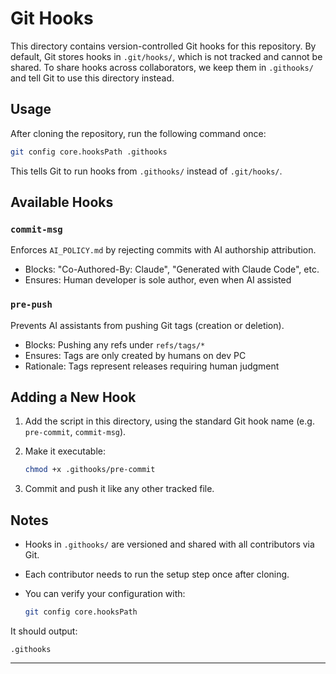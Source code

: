 # Git Hooks

This directory contains version-controlled Git hooks for this repository.
By default, Git stores hooks in `.git/hooks/`, which is not tracked and cannot be shared.
To share hooks across collaborators, we keep them in `.githooks/` and tell Git to use this directory instead.

## Usage

After cloning the repository, run the following command once:

```bash
git config core.hooksPath .githooks
````

This tells Git to run hooks from `.githooks/` instead of `.git/hooks/`.

## Available Hooks

### `commit-msg`
Enforces `AI_POLICY.md` by rejecting commits with AI authorship attribution.
- Blocks: "Co-Authored-By: Claude", "Generated with Claude Code", etc.
- Ensures: Human developer is sole author, even when AI assisted

### `pre-push`
Prevents AI assistants from pushing Git tags (creation or deletion).
- Blocks: Pushing any refs under `refs/tags/*`
- Ensures: Tags are only created by humans on dev PC
- Rationale: Tags represent releases requiring human judgment

## Adding a New Hook

1. Add the script in this directory, using the standard Git hook name (e.g. `pre-commit`, `commit-msg`).

2. Make it executable:

   ```bash
   chmod +x .githooks/pre-commit
   ```

3. Commit and push it like any other tracked file.

## Notes

* Hooks in `.githooks/` are versioned and shared with all contributors via Git.
* Each contributor needs to run the setup step once after cloning.
* You can verify your configuration with:

  ```bash
  git config core.hooksPath
  ```

It should output:

```
.githooks
```

---
